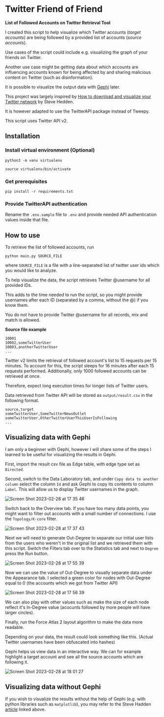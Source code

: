 # Twitter Friend of Friend
**List of Followed Accounts on Twitter Retrieval Tool**

I created this script to help visualize which Twitter accounts (_target accounts_) are being followed by a provided list of accounts (_source accounts_). 

Use cases of the script could include e.g. visualizing the graph of your friends on Twitter. 

Another use case might be getting data about which accounts are influencing accounts known for being affected by and sharing malicious content on Twitter (such as disinformation).

It is possible to visualize the output data with [Gephi](https://gephi.org/) later.

This project was largely inspired by [How to download and visualize your Twitter network](https://towardsdatascience.com/how-to-download-and-visualize-your-twitter-network-f009dbbf107b) by Steve Hedden.

It is however adapted to use the TwitterAPI package instead of Tweepy.

This script uses Twitter API v2.

## Installation

### Install virtual environment (Optional)
```
python3 -m venv virtualenv

source virtualenv/bin/activate
```

### Get prerequisites
```
pip install -r requirements.txt
```

### Provide TwitterAPI authentication
Rename the `.env.sample` file to `.env` and provide needed API authentication values inside that file.

## How to use

To retrieve the list of followed accounts, run
```
python main.py SOURCE_FILE
```
where `SOURCE_FILE` is a file with a line-separated list of twitter user ids which you would like to analyze.

To help visualize the data, the script retrieves Twitter @username for all provided IDs.

This adds to the time needed to run the script, so you might provide usernames after each ID (separated by a comma, without the @) if you know them.

You do not have to provide Twitter @username for all records, mix and match is allowed.

**Source file example**
```
10001
10002,someTwitterUser
10003,anotherTwitterUser
...
```

Twitter v2 limits the retrieval of followed account's list to 15 requests per 15 minutes.
To account for this, the script sleeps for 16 minutes after each 15 requests performed.
Additionally, only 1000 followed accounts can be retrieved at once.

Therefore, expect long execution times for longer lists of Twitter users.

Data retrieved from Twitter API will be stored as `output/result.csv` in the following format.
```csv
source,target
someTwitterUser,SomeTwitterNewsOutlet
someTwitterUser,OtherTwitterUserThisUserIsFollowing
...
```

## Visualizing data with Gephi

I am only a beginner with Gephi, however I will share some of the steps I learned to be useful for visualizing the results in Gephi.

First, import the result csv file as Edge table, with edge type set as `Directed`.

Second, switch to the Data Laboratory tab, and under `Copy data to another column` select the column `Id` and ask Gephi to copy its contents to column `Label`. This will allow us to display Twitter usernames in the graph.

![Screen Shot 2023-02-28 at 17 35 46](https://user-images.githubusercontent.com/10202752/221928398-bb23b4ea-50f9-4212-974e-709c05fc9b94.png)

Switch back to the Overview tab. If you have too many data points, you might want to filter out accounts with a small number of connections. I use the `Topology/K-core` filter. 

![Screen Shot 2023-02-28 at 17 37 43](https://user-images.githubusercontent.com/10202752/221928454-d2064d03-f96b-4c1f-b9c3-59c0e703aab9.png)

Next we will need to generate Out-Degree to separate our initial user lists from the users who weren't in the original list and we retrieved them with this script. Switch the Filters tab over to the Statistics tab and next to `Degree` press the Run button.

![Screen Shot 2023-02-28 at 17 55 39](https://user-images.githubusercontent.com/10202752/221928492-c1c75dc9-cf18-4742-9dbe-a133e951c7cc.png)

Now we can use the value of Out-Degree to visually separate data under the Appearance tab. I selected a green color for nodes with Out-Degree equal to 0 (the accounts which we got from Twitter API)

![Screen Shot 2023-02-28 at 17 56 39](https://user-images.githubusercontent.com/10202752/221928552-34092d4e-2dfe-46c1-8c90-ebd272699f0c.png)

We can also play with other values such as make the size of each node reflect it's In-Degree value (acocunts followed by more people will have larger circles).

Finally, run the Force Atlas 2 layout algorithm to make the data more readable. 

Depending on your data, the result could look something like this. (Actual Twitter usernames have been obfuscated into hashes)

Gephi helps us view data in an interactive way. We can for example highlight a target account and see all the source accounts which are following it.

![Screen Shot 2023-02-28 at 18 01 27](https://user-images.githubusercontent.com/10202752/221928626-59974d4d-7f77-4ca3-b45e-1e2f54d99ce9.png)

## Visualizing data without Gephi

If you wish to visualize the results without the help of Gephi (e.g. with python libraries such as `matplotlib`), you may refer to the Steve Hadden [article](https://towardsdatascience.com/how-to-download-and-visualize-your-twitter-network-f009dbbf107b) linked above.
